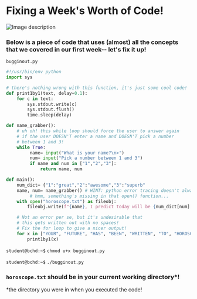 # Fixing a Week's Worth of Code!

![Image description](https://c.tenor.com/2ObfdQUkkh8AAAAd/bug-fix-fixing-bugs-in-your-code.gif)

### Below is a piece of code that uses (almost) all the concepts that we covered in our first week-- let's fix it up!

`bugginout.py`

```python
#!/usr/bin/env python
import sys

# there's nothing wrong with this function, it's just some cool code!
def print1by1(text, delay=0.1):
    for c in text:
        sys.stdout.write(c)
        sys.stdout.flush()
        time.sleep(delay)

def name_grabber():
    # uh oh! this while loop should force the user to answer again
    # if the user DOESN'T enter a name and DOESN'T pick a number
    # between 1 and 3!
    while True:
         name= input("What is your name?\n>")
         num= input("Pick a number between 1 and 3")
         if name and num in ["1","2","3"]:
             return name, num

def main():
    num_dict= {"1":"great","2":"awesome","3":"superb"
    name, num= name_grabber() # HINT: python error tracing doesn't always get the line number correct!
         # hmm, something's missing in that open() function...
    with open("horoscope.txt") as fileobj:
        fileobj.write(f"{name}, I predict today will be {num_dict[num].upper()}!")

    # Not an error per se, but it's undesirable that
    # this gets written out with no spaces!
    # Fix the for loop to give a nicer output!
    for x in ["YOUR", "FUTURE", "HAS", "BEEN", "WRITTEN", "TO", "HOROSCOPE.TXT..."]:
        print1by1(x)
```

`student@bchd:~$` `chmod u+x bugginout.py`

`student@bchd:~$` `./bugginout.py`

### `horoscope.txt` should be in your current working directory*!

*the directory you were in when you executed the code!

<!--

## SOLUTION

```python
#!/usr/bin/env python3
import sys 
import time

# there's nothing wrong with this function, it's just some cool code!
def print1by1(text, delay=0.1):
    for c in text:
        sys.stdout.write(c)
        sys.stdout.flush()
        time.sleep(delay)

def name_grabber():
    # uh oh! this while loop should force the user to answer again
    # if the user DOESN'T enter a name and DOESN'T pick a number
    # between 1 and 3!
    while True:
         name= input("What is your name?\n>")
         num= input("Pick a number between 1 and 3")
         if name and num in ["1","2","3"]:
             return name, num 

def main():
    num_dict= {"1":"great","2":"awesome","3":"superb"}
    name, num= name_grabber() # HINT: python error tracing doesn't always get the line number correct!
         # hmm, something's missing in that open() function...
    with open("horoscope.txt", "w") as fileobj:
        fileobj.write(f"{name}, I predict today will be {num_dict[num].upper()}!")

    # Not an error per se, but it's undesirable that
    # this gets written out with no spaces!
    # Fix the for loop to give a nicer output!
    for x in ["YOUR", "FUTURE", "HAS", "BEEN", "WRITTEN", "TO", "HOROSCOPE.TXT..."]:
        print1by1(x + " ")

main()
```
